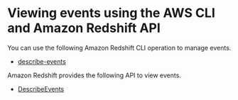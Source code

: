 # Viewing events using the AWS CLI and Amazon Redshift API<a name="view-events-api-cli"></a>

You can use the following Amazon Redshift CLI operation to manage events\.
+ [describe\-events](https://docs.aws.amazon.com/cli/latest/reference/redshift/describe-events.html)

 Amazon Redshift provides the following API to view events\.
+ [DescribeEvents](https://docs.aws.amazon.com/redshift/latest/APIReference/API_DescribeEvents.html)